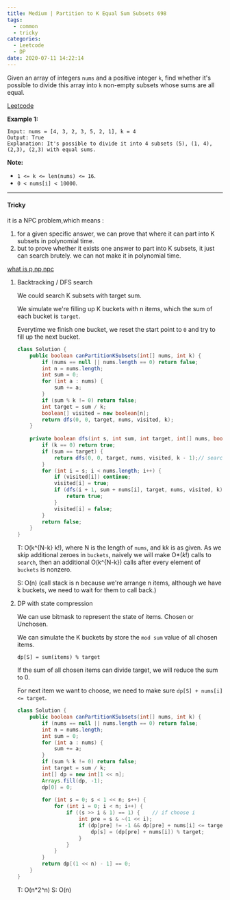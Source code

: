 ```yaml
---
title: Medium | Partition to K Equal Sum Subsets 698
tags:
  - common
  - tricky
categories:
  - Leetcode
  - DP
date: 2020-07-11 14:22:14
---
```


Given an array of integers `nums` and a positive integer `k`, find whether it's possible to divide this array into `k` non-empty subsets whose sums are all equal.

[Leetcode](https://leetcode.com/problems/partition-to-k-equal-sum-subsets/)

<!--more-->

**Example 1:**

```
Input: nums = [4, 3, 2, 3, 5, 2, 1], k = 4
Output: True
Explanation: It's possible to divide it into 4 subsets (5), (1, 4), (2,3), (2,3) with equal sums.
```

**Note:**

- `1 <= k <= len(nums) <= 16`.
- `0 < nums[i] < 10000`.

---

#### Tricky 

it is a NPC problem,which means :

1. for a given specific answer, we can prove that where it can part into K subsets in polynomial time.
2. but to prove whether it exists one answer to part into K subsets, it just can search brutely. we can not make it in polynomial time.

[what is p,np,npc](http://www.matrix67.com/blog/archives/105)

1. Backtracking / DFS search

   We could search K subsets with target sum.

   We simulate we're filling up K buckets with n items, which the sum of each bucket is `target`.

   Everytime we finish one bucket, we reset the start point to `0` and try to fill up the next bucket.

   ```java
   class Solution {
       public boolean canPartitionKSubsets(int[] nums, int k) {
           if (nums == null || nums.length == 0) return false;
           int n = nums.length;
           int sum = 0;
           for (int a : nums) {
               sum += a;
           }
           if (sum % k != 0) return false;
           int target = sum / k;
           boolean[] visited = new boolean[n];
           return dfs(0, 0, target, nums, visited, k);
       }
       
       private boolean dfs(int s, int sum, int target, int[] nums, boolean[] visited, int k) {
           if (k == 0) return true;
           if (sum == target) {
               return dfs(0, 0, target, nums, visited, k - 1);// search next subsets
           }
           for (int i = s; i < nums.length; i++) {
               if (visited[i]) continue;
               visited[i] = true;
               if (dfs(i + 1, sum + nums[i], target, nums, visited, k)) {
                   return true;
               }
               visited[i] = false;
           }
           return false;
       }
   }
   ```

   T:  O(k^{N-k} k!), where N is the length of `nums`, and k*k* is as given. As we skip additional zeroes in `buckets`, naively we will make O*(*k*!) calls to `search`, then an additional O(k^{N-k}) calls after every element of `buckets` is nonzero.

   S: O(n)  (call stack is n because we're arrange n items, although we have k buckets, we need to wait for them to call back.)

2. DP with state compression

   We can use bitmask to represent the state of items. Chosen or Unchosen.

   We can simulate the K buckets by store the `mod sum` value of all chosen items.

   `dp[S] = sum(items) % target`

   If the sum of all chosen items can divide target, we will reduce the sum to 0.

   For next item we want to choose, we need to make sure `dp[S] + nums[i] <= target`.

   ```java
   class Solution {
       public boolean canPartitionKSubsets(int[] nums, int k) {
           if (nums == null || nums.length == 0) return false;
           int n = nums.length;
           int sum = 0;
           for (int a : nums) {
               sum += a;
           }
           if (sum % k != 0) return false;
           int target = sum / k;
           int[] dp = new int[1 << n];
           Arrays.fill(dp, -1);
           dp[0] = 0;
           
           for (int s = 0; s < 1 << n; s++) {
               for (int i = 0; i < n; i++) {
                   if ((s >> i & 1) == 1) {    // if choose i
                       int pre = s & ~(1 << i);
                       if (dp[pre] != -1 && dp[pre] + nums[i] <= target) {   // if sum <= target
                           dp[s] = (dp[pre] + nums[i]) % target;
                       }
                   }
               }
           }
           return dp[(1 << n) - 1] == 0;
       }
   }
   ```

   T: O(n*2^n)			S: O(n)